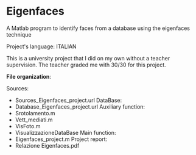 # Eigenfaces
A Matlab program to identify faces from a database using the eigenfaces technique

Project's language: ITALIAN

This is a university project that I did on my own without a teacher supervision. The teacher graded me with 30/30 for this project.

**File organization**:

Sources:
 - Sources_Eigenfaces_project.url
DataBase:
- Database_Eigenfaces_project.url
Auxiliary function:
- Srotolamento.m
- Vett_mediati.m
- VisFoto.m
- VisualizzazioneDataBase
Main function:
- Eigenfaces_project.m
Project report:
- Relazione Eigenfaces.pdf
        
